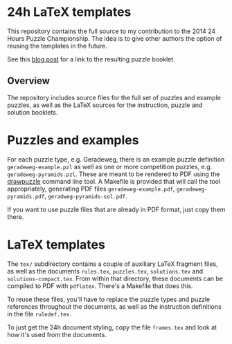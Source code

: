 24h LaTeX templates
===================

This repository contains the full source to my contribution to
the 2014 24 Hours Puzzle Championship. The idea is to give other
authors the option of reusing the templates in the future.

See this [blog post][puzzlespdf] for a link to the resulting
puzzle booklet.

Overview
--------

The repository includes source files for the full set of puzzles
and example puzzles, as well as the LaTeX sources for the
instruction, puzzle and solution booklets.

# Puzzles and examples

For each puzzle type, e.g. Geradeweg, there is an example puzzle
definition `geradeweg-example.pzl` as well as one or more
competition puzzles, e.g. `geradeweg-pyramids.pzl`. These are
meant to be rendered to PDF using the [drawpuzzle][drawpuzzle]
command line tool. A Makefile is provided that will call the tool
appropriately, generating PDF files `geradeweg-example.pdf`,
`geradeweg-pyramids.pdf`, `geradweg-pyramids-sol.pdf`.

If you want to use puzzle files that are already in PDF format,
just copy them there.

# LaTeX templates

The `tex/` subdirectory contains a couple of auxiliary LaTeX fragment
files, as well as the documents `rules.tex`, `puzzles.tex`,
`solutions.tex` and `solutions-compact.tex`. From within that directory,
these documents can be compiled to PDF with `pdflatex`. There's a
Makefile that does this.

To reuse these files, you'll have to replace the puzzle types and
puzzle references throughout the documents, as well as the instruction
definitions in the file `ruledef.tex`.

To just get the 24h document styling, copy the file `frames.tex` and
look at how it's used from the documents.

[puzzlespdf]: http://maybepuzzles.wordpress.com/2014/03/29/puzzle-set-24-hour-marathon/
[drawpuzzle]: https://github.com/robx/puzzle-draw-cmdline
